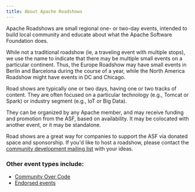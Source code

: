 ```yaml
---
title: About Apache Roadshows
---
```


Apache Roadshows are small regional one- or two-day events, intended to
build local community and educate about what the Apache Software
Foundation does.

While not a traditional roadshow (ie, a traveling event with multiple
stops), we use the name to indicate that there may be multiple small
events on a particular continent. Thus, the Europe Roadshow may have small
events in Berlin and Barcelona during the course of a year, while the
North America Roadshow might have events in DC and Chicago.

Road shows are typically one or two days, having one or two tracks of
content. They are often focused on a particular technology (e.g.,
Tomcat or Spark) or industry segment (e.g., IoT or Big Data).

They can be organized by any Apache member, and may receive
funding and promotion from the ASF, based on availability. It may be
colocated with another event, or it may be standalone.

Road shows are a great way for companies to support the ASF via donated
space and sponsorship. If you'd like to host a roadshow, please contact
the [community development mailing
list](https://lists.apache.org/list.html?dev@community.apache.org) with
your ideas.

### Other event types include:

  - [Community Over Code](/about/commcode/index.html)
  - [Endorsed events](/about/endorsed.html)
